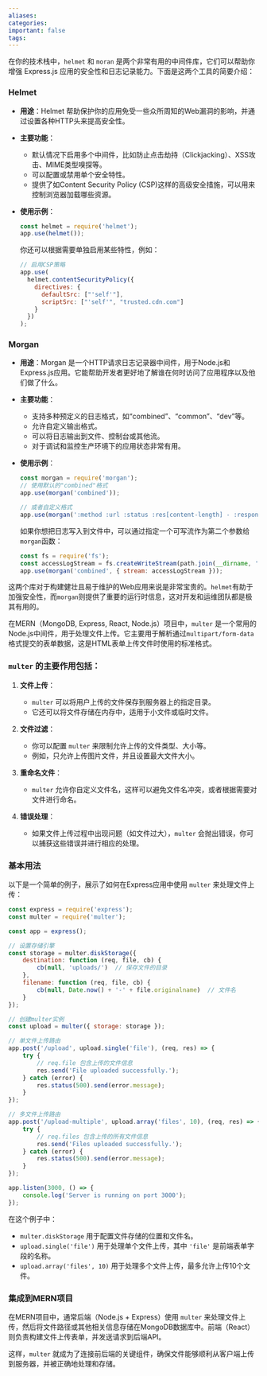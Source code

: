 ```yaml
---
aliases: 
categories: 
important: false
tags:
---
```

在你的技术栈中，`helmet` 和 `moran` 是两个非常有用的中间件库，它们可以帮助你增强 Express.js 应用的安全性和日志记录能力。下面是这两个工具的简要介绍：

### Helmet
- **用途**：Helmet 帮助保护你的应用免受一些众所周知的Web漏洞的影响，并通过设置各种HTTP头来提高安全性。
- **主要功能**：
  - 默认情况下启用多个中间件，比如防止点击劫持（Clickjacking）、XSS攻击、MIME类型嗅探等。
  - 可以配置或禁用单个安全特性。
  - 提供了如Content Security Policy (CSP)这样的高级安全措施，可以用来控制浏览器加载哪些资源。
  
- **使用示例**：
  ```javascript
  const helmet = require('helmet');
  app.use(helmet());
  ```

  你还可以根据需要单独启用某些特性，例如：
  ```javascript
  // 启用CSP策略
  app.use(
    helmet.contentSecurityPolicy({
      directives: {
        defaultSrc: ["'self'"],
        scriptSrc: ["'self'", "trusted.cdn.com"]
      }
    })
  );
  ```

### Morgan
- **用途**：Morgan 是一个HTTP请求日志记录器中间件，用于Node.js和Express.js应用。它能帮助开发者更好地了解谁在何时访问了应用程序以及他们做了什么。
- **主要功能**：
  - 支持多种预定义的日志格式，如“combined”、“common”、“dev”等。
  - 允许自定义输出格式。
  - 可以将日志输出到文件、控制台或其他流。
  - 对于调试和监控生产环境下的应用状态非常有用。

- **使用示例**：
  ```javascript
  const morgan = require('morgan');
  // 使用默认的"combined"格式
  app.use(morgan('combined'));
  
  // 或者自定义格式
  app.use(morgan(':method :url :status :res[content-length] - :response-time ms'));
  ```

  如果你想把日志写入到文件中，可以通过指定一个可写流作为第二个参数给`morgan`函数：
  ```javascript
  const fs = require('fs');
  const accessLogStream = fs.createWriteStream(path.join(__dirname, 'access.log'), { flags: 'a' });
  app.use(morgan('combined', { stream: accessLogStream }));
  ```

这两个库对于构建健壮且易于维护的Web应用来说是非常宝贵的。`helmet`有助于加强安全性，而`morgan`则提供了重要的运行时信息，这对开发和运维团队都是极其有用的。

在MERN（MongoDB, Express, React, Node.js）项目中，`multer` 是一个常用的Node.js中间件，用于处理文件上传。它主要用于解析通过`multipart/form-data`格式提交的表单数据，这是HTML表单上传文件时使用的标准格式。

### `multer` 的主要作用包括：

1. **文件上传**：
   - `multer` 可以将用户上传的文件保存到服务器上的指定目录。
   - 它还可以将文件存储在内存中，适用于小文件或临时文件。

2. **文件过滤**：
   - 你可以配置 `multer` 来限制允许上传的文件类型、大小等。
   - 例如，只允许上传图片文件，并且设置最大文件大小。

3. **重命名文件**：
   - `multer` 允许你自定义文件名，这样可以避免文件名冲突，或者根据需要对文件进行命名。

4. **错误处理**：
   - 如果文件上传过程中出现问题（如文件过大），`multer` 会抛出错误，你可以捕获这些错误并进行相应的处理。

### 基本用法

以下是一个简单的例子，展示了如何在Express应用中使用 `multer` 来处理文件上传：

```javascript
const express = require('express');
const multer = require('multer');

const app = express();

// 设置存储引擎
const storage = multer.diskStorage({
    destination: function (req, file, cb) {
        cb(null, 'uploads/')  // 保存文件的目录
    },
    filename: function (req, file, cb) {
        cb(null, Date.now() + '-' + file.originalname)  // 文件名
    }
});

// 创建multer实例
const upload = multer({ storage: storage });

// 单文件上传路由
app.post('/upload', upload.single('file'), (req, res) => {
    try {
        // req.file 包含上传的文件信息
        res.send('File uploaded successfully.');
    } catch (error) {
        res.status(500).send(error.message);
    }
});

// 多文件上传路由
app.post('/upload-multiple', upload.array('files', 10), (req, res) => {
    try {
        // req.files 包含上传的所有文件信息
        res.send('Files uploaded successfully.');
    } catch (error) {
        res.status(500).send(error.message);
    }
});

app.listen(3000, () => {
    console.log('Server is running on port 3000');
});
```

在这个例子中：

- `multer.diskStorage` 用于配置文件存储的位置和文件名。
- `upload.single('file')` 用于处理单个文件上传，其中 `'file'` 是前端表单字段的名称。
- `upload.array('files', 10)` 用于处理多个文件上传，最多允许上传10个文件。

### 集成到MERN项目

在MERN项目中，通常后端（Node.js + Express）使用 `multer` 来处理文件上传，然后将文件路径或其他相关信息存储在MongoDB数据库中。前端（React）则负责构建文件上传表单，并发送请求到后端API。

这样，`multer` 就成为了连接前后端的关键组件，确保文件能够顺利从客户端上传到服务器，并被正确地处理和存储。